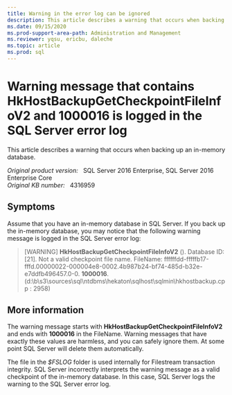 ```yaml
---
title: Warning in the error log can be ignored
description: This article describes a warning that occurs when backing up an in-memory database.
ms.date: 09/15/2020
ms.prod-support-area-path: Administration and Management
ms.reviewer: yqsu, ericbu, daleche
ms.topic: article
ms.prod: sql
---
```

# Warning message that contains HkHostBackupGetCheckpointFileInfoV2 and 1000016 is logged in the SQL Server error log

This article describes a warning that occurs when backing up an in-memory database.

_Original product version:_ &nbsp; SQL Server 2016 Enterprise, SQL Server 2016 Enterprise Core  
_Original KB number:_ &nbsp; 4316959

## Symptoms

Assume that you have an in-memory database in SQL Server. If you back up the in-memory database, you may notice that the following warning message is logged in the SQL Server error log:

> [WARNING] **HkHostBackupGetCheckpointFileInfoV2** (). Database ID: [21]. Not a valid checkpoint file name. FileName: ffffffdd-fffffb17-fffd.00000022-000004e8-0002.4b987b24-bf74-485d-b32e-e7ddfb496457.0-0. **1000016**. (d:\b\s3\sources\sql\ntdbms\hekaton\sqlhost\sqlmin\hkhostbackup.cpp : 2958)

## More information

The warning message starts with **HkHostBackupGetCheckpointFileInfoV2** and ends with **1000016** in the FileName. Warning messages that have exactly these values are harmless, and you can safely ignore them. At some point SQL Server will delete them automatically.

The file in the *$FSLOG* folder is used internally for Filestream transaction integrity. SQL Server incorrectly interprets the warning message as a valid checkpoint of the in-memory database. In this case, SQL Server logs the warning to the SQL Server error log.
